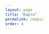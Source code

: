 ```yaml
---
layout: page
title: "Карта"
permalink: /maps/
order: 4
---
```

<script type="text/javascript" charset="utf-8" async src="https://api-maps.yandex.ru/services/constructor/1.0/js/?um=constructor%3Aa19aa82991e1c99befd40360af385c8105419b4400fcdc26f8da9950e65aef4d&amp;width=100%25&amp;height=558&amp;lang=ru_RU&amp;scroll=true"></script>
